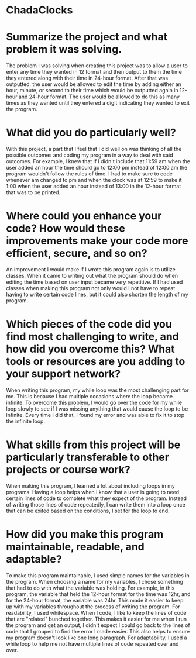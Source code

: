 # ChadaClocks

# Summarize the project and what problem it was solving.

The problem I was solving when creating this project was to allow a user to enter any time they wanted in 12 format and then output to them the time they entered along with their time in 24-hour format. After that was outputted, the user would be allowed to edit the time by adding either an hour, minute, or second to their time which would be outputted again in 12-hour and 24-hour format. The user would be allowed to do this as many times as they wanted until they entered a digit indicating they wanted to exit the program.

# What did you do particularly well?

With this project, a part that I feel that I did well on was thinking of all the possible outcomes and coding my program in a way to deal with said outcomes. For example, I knew that if I didn't include that 11:59 am when the user added an hour the time should go to 12:00 pm instead of 12:00 am the program wouldn't follow the rules of time. I had to make sure to code whenever am changed to pm and when the clock was at 12:59 to make it 1:00 when the user added an hour instead of 13:00 in the 12-hour format that was to be printed.

# Where could you enhance your code? How would these improvements make your code more efficient, secure, and so on?

An improvement I would make if I wrote this program again is to utilize classes. When it came to writing out what the program should do when editing the time based on user input became very repetitive. If I had used classes when making this program not only would I not have to repeat having to write certain code lines, but it could also shorten the length of my program.

# Which pieces of the code did you find most challenging to write, and how did you overcome this? What tools or resources are you adding to your support network?

When writing this program, my while loop was the most challenging part for me. This is because I had multiple occasions where the loop became infinite. To overcome this problem, I would go over the code for my while loop slowly to see if I was missing anything that would cause the loop to be infinite. Every time I did that, I found my error and was able to fix it to stop the infinite loop.

# What skills from this project will be particularly transferable to other projects or course work?

When making this program, I learned a lot about including loops in my programs. Having a loop helps when I know that a user is going to need certain lines of code to complete what they expect of the program. Instead of writing those lines of code repeatedly, I can write them into a loop once that can be exited based on the conditions, I set for the loop to end.

# How did you make this program maintainable, readable, and adaptable?

To make this program maintainable, I used simple names for the variables in the program. When choosing a name for my variables, I chose something that had to do with what the variable was holding. For example, in this program, the variable that held the 12-hour format for the time was 12hr, and for the 24-hour format, the variable was 24hr. This made it easier to keep up with my variables throughout the process of writing the program. For readability, I used whitespace. When I code, I like to keep the lines of code that are "related" bunched together. This makes it easier for me when I run the program and get an output, I didn't expect I could go back to the lines of code that I grouped to find the error I made easier. This also helps to ensure my program doesn't look like one long paragraph. For adaptability, I used a while loop to help me not have multiple lines of code repeated over and over.


